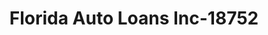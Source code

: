 ---
f_zip-code: 32348
f_state-code: FL
title: Florida Auto Loans Inc-18752
f_phone: 850-838-2960
f_city-only: Perry
f_address: 2107 South Byron Butler Parkway Perry
f_location-unique-id: '18752'
slug: florida-auto-loans-inc-18752
updated-on: '2024-05-30T13:46:58.046Z'
created-on: '2024-05-30T13:36:59.803Z'
published-on: '2024-05-30T13:54:32.469Z'
f_city-state: cms/city/perry-fl.md
f_company: cms/company/florida-auto-loans-inc.md
f_state: cms/state/florida.md
layout: '[payday-loan].html'
tags: payday-loan
---